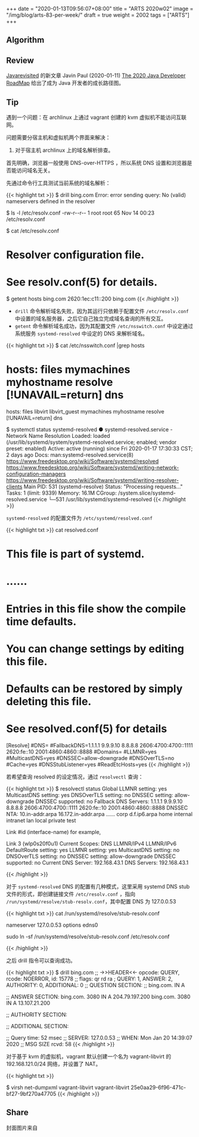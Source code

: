+++
date = "2020-01-13T09:56:07+08:00"
title = "ARTS 2020w02"
image = "/img/blog/arts-83-per-week/"
draft = true
weight = 2002
tags = ["ARTS"]
+++


<!--more-->

## Algorithm

## Review

[Javarevisited](https://twitter.com/javarevisited) 的新文章 Javin Paul (2020-01-11) [The 2020 Java Developer RoadMap](https://javarevisited.blogspot.com/2019/10/the-java-developer-roadmap.html) 给出了成为 Java 开发者的成长路径图。




## Tip

遇到一个问题：在 archlinux 上通过 vagrant 创建的 kvm 虚拟机不能访问互联网。

问题需要分宿主机和虚拟机两个界面来解决：

1. 对于宿主机 archlinux 上的域名解析排查。

首先明确，浏览器一般使用 DNS-over-HTTPS ，所以系统 DNS 设置和浏览器是否能访问域名无关。

先通过命令行工具测试当前系统的域名解析：

{{< highlight txt >}}
$ drill bing.com
Error: error sending query: No (valid) nameservers defined in the resolver

$ ls -l /etc/resolv.conf 
-rw-r--r-- 1 root root 65 Nov 14 00:23 /etc/resolv.conf

$ cat /etc/resolv.conf 
# Resolver configuration file.
# See resolv.conf(5) for details.

$ getent hosts bing.com
2620:1ec:c11::200 bing.com
{{< /highlight >}}

- `drill` 命令解析域名失败，因为其运行只依赖于配置文件 `/etc/resolv.conf` 中设置的域名服务器，之后它自己独立完成域名查询的所有交互。
- `getent` 命令解析域名成功，因为其配置文件 `/etc/nsswitch.conf` 中设定通过系统服务 `systemd-resolved` 中设定的 DNS 来解析域名。

{{< highlight txt >}}
$ cat /etc/nsswitch.conf  |grep hosts
# hosts: files mymachines myhostname resolve [!UNAVAIL=return] dns
hosts: files libvirt libvirt_guest mymachines myhostname resolve [!UNAVAIL=return] dns

$ systemctl status systemd-resolved
● systemd-resolved.service - Network Name Resolution
   Loaded: loaded (/usr/lib/systemd/system/systemd-resolved.service; enabled; vendor preset: enabled)
   Active: active (running) since Fri 2020-01-17 17:30:33 CST; 2 days ago
     Docs: man:systemd-resolved.service(8)
           https://www.freedesktop.org/wiki/Software/systemd/resolved
           https://www.freedesktop.org/wiki/Software/systemd/writing-network-configuration-managers
           https://www.freedesktop.org/wiki/Software/systemd/writing-resolver-clients
 Main PID: 531 (systemd-resolve)
   Status: "Processing requests..."
    Tasks: 1 (limit: 9339)
   Memory: 16.1M
   CGroup: /system.slice/systemd-resolved.service
           └─531 /usr/lib/systemd/systemd-resolved
{{< /highlight >}}

`systemd-resolved` 的配置文件为 `/etc/systemd/resolved.conf` 

{{< highlight txt >}}
cat resolved.conf 
#  This file is part of systemd.
# ......
# Entries in this file show the compile time defaults.
# You can change settings by editing this file.
# Defaults can be restored by simply deleting this file.
# See resolved.conf(5) for details

[Resolve]
#DNS=
#FallbackDNS=1.1.1.1 9.9.9.10 8.8.8.8 2606:4700:4700::1111 2620:fe::10 2001:4860:4860::8888
#Domains=
#LLMNR=yes
#MulticastDNS=yes
#DNSSEC=allow-downgrade
#DNSOverTLS=no
#Cache=yes
#DNSStubListener=yes
#ReadEtcHosts=yes
{{< /highlight >}}

若希望查询 resolved 的设定情况，通过 `resolvectl` 查询：

{{< highlight txt >}}
$ resolvectl status
Global
       LLMNR setting: yes
MulticastDNS setting: yes
  DNSOverTLS setting: no
      DNSSEC setting: allow-downgrade
    DNSSEC supported: no
Fallback DNS Servers: 1.1.1.1
                      9.9.9.10
                      8.8.8.8
                      2606:4700:4700::1111
                      2620:fe::10
                      2001:4860:4860::8888
          DNSSEC NTA: 10.in-addr.arpa
                      16.172.in-addr.arpa
......
                      corp
                      d.f.ip6.arpa
                      home
                      internal
                      intranet
                      lan
                      local
                      private
                      test

Link #id (interface-name) for example,

Link 3 (wlp0s20f0u1)
      Current Scopes: DNS LLMNR/IPv4 LLMNR/IPv6
DefaultRoute setting: yes
       LLMNR setting: yes
MulticastDNS setting: no
  DNSOverTLS setting: no
      DNSSEC setting: allow-downgrade
    DNSSEC supported: no
  Current DNS Server: 192.168.43.1
         DNS Servers: 192.168.43.1

{{< /highlight >}}

对于 `systemd-resolved` DNS 的配置有几种模式，这里采用 systemd DNS stub 文件的形式，即创建链接文件 `/etc/resolv.conf` ，指向 `/run/systemd/resolve/stub-resolv.conf`，其中配置 DNS 为 127.0.0.53

{{< highlight txt >}}
cat /run/systemd/resolve/stub-resolv.conf

nameserver 127.0.0.53
options edns0

sudo ln -sf /run/systemd/resolve/stub-resolv.conf /etc/resolv.conf

{{< /highlight >}}

之后 drill 指令可以查询成功。

{{< highlight txt >}}
$ drill bing.com
;; ->>HEADER<<- opcode: QUERY, rcode: NOERROR, id: 15778
;; flags: qr rd ra ; QUERY: 1, ANSWER: 2, AUTHORITY: 0, ADDITIONAL: 0 
;; QUESTION SECTION:
;; bing.com.	IN	A

;; ANSWER SECTION:
bing.com.	3080	IN	A	204.79.197.200
bing.com.	3080	IN	A	13.107.21.200

;; AUTHORITY SECTION:

;; ADDITIONAL SECTION:

;; Query time: 52 msec
;; SERVER: 127.0.0.53
;; WHEN: Mon Jan 20 14:39:07 2020
;; MSG SIZE  rcvd: 58
{{< /highlight >}}

对于基于 kvm 的虚拟机，vagrant 默认创建一个名为 vagrant-libvirt 的 192.168.121.0/24 网络，并设置了 NAT。 


{{< highlight txt >}}

$ virsh net-dumpxml vagrant-libvirt
<network connections='1' ipv6='yes'>
  <name>vagrant-libvirt</name>
  <uuid>25e0aa29-6f96-471c-bf27-9bf270a47705</uuid>
  <forward mode='nat'>
    <nat>
      <port start='1024' end='65535'/>
    </nat>
  </forward>
  <bridge name='virbr2' stp='on' delay='0'/>
  <mac address='52:54:00:9c:f6:f9'/>
  <ip address='192.168.121.1' netmask='255.255.255.0'>
    <dhcp>
      <range start='192.168.121.1' end='192.168.121.254'/>
    </dhcp>
  </ip>
</network>
{{< /highlight >}}

## Share


封面图片来自 []() <a href="h"><i class="fa fa-dribbble" aria-hidden="true"></i> </a>